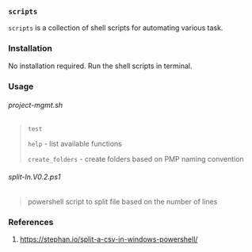 ### ```scripts```

```scripts``` is a collection of shell scripts for automating various task.

### Installation

No installation required. Run the shell scripts in terminal.


### Usage
###### project-mgmt.sh
>
> ```test```
>
> ```help``` - list available functions
>
> ```create_folders``` - create folders based on PMP naming convention
>


###### split-ln.V0.2.ps1
> powershell script to split file based on the number of lines


### References
1. https://stephan.io/split-a-csv-in-windows-powershell/
